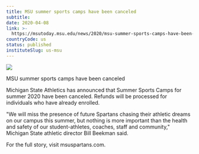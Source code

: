 ```yaml
---
title: MSU summer sports camps have been canceled
subtitle: 
date: 2020-04-08
link: >-
  https://msutoday.msu.edu/news/2020/msu-summer-sports-camps-have-been-canceled/
countryCode: us
status: published
instituteSlug: us-msu
---
```

![](https://msutoday.msu.edu/_/img/assets/2020/photo-49.jpg)

MSU summer sports camps have been canceled

Michigan State Athletics has announced that Summer Sports Camps for summer 2020 have been canceled. Refunds will be processed for individuals who have already enrolled.

"We will miss the presence of future Spartans chasing their athletic dreams on our campus this summer, but nothing is more important than the health and safety of our student-athletes, coaches, staff and community," Michigan State athletic director Bill Beekman said.

For the full story, visit msuspartans.com.